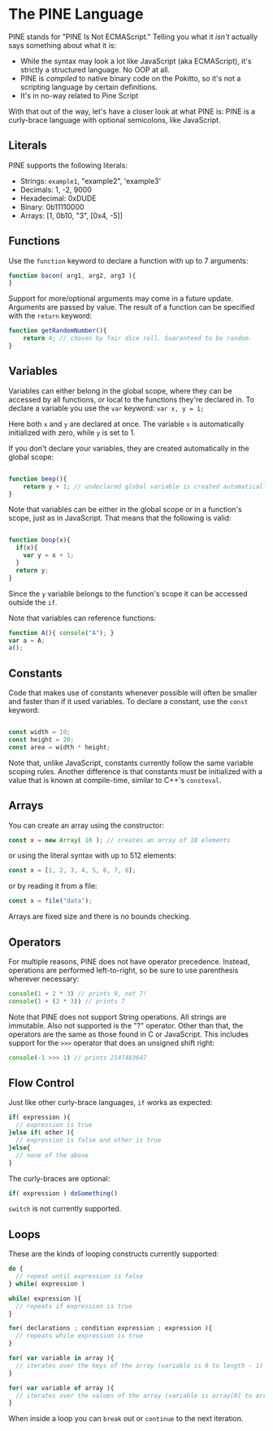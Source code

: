 # The PINE Language

PINE stands for "PINE Is Not ECMAScript." Telling you what it *isn't* actually says something about what it is:
- While the syntax may look a lot like JavaScript (aka ECMAScript), it's strictly a structured language. No OOP at all.
- PINE is *compiled* to native binary code on the Pokitto, so it's not a scripting language by certain definitions.
- It's in no-way related to Pine Script

With that out of the way, let's have a closer look at what PINE is:
PINE is a curly-brace language with optional semicolons, like JavaScript.


## Literals

PINE supports the following literals:
- Strings: `example1`, "example2", 'example3'
- Decimals: 1, -2, 9000
- Hexadecimal: 0xDUDE
- Binary: 0b11110000
- Arrays: [1, 0b10, "3", [0x4, -5]]


## Functions

Use the `function` keyword to declare a function with up to 7 arguments:

```js
function bacon( arg1, arg2, arg3 ){
}
```

Support for more/optional arguments may come in a future update. 
Arguments are passed by value. The result of a function can be specified with the `return` keyword:

```js
function getRandomNumber(){
    return 4; // chosen by fair dice roll. Guaranteed to be random.
}
```


## Variables

Variables can either belong in the global scope, where they can be accessed by all functions, or local to the functions they're declared in. To declare a variable you use the `var` keyword:
`var x, y = 1;`

Here both `x` and `y` are declared at once. The variable `x` is automatically initialized with zero, while `y` is set to 1. 

If you don't declare your variables, they are created automatically in the global scope:

```js

function beep(){
    return y + 1; // undeclared global variable is created automatically
}

```

Note that variables can be either in the global scope or in a function's scope, just as in JavaScript. That means that the following is valid:

```js

function boop(x){
  if(x){
    var y = x + 1;
  }
  return y;
}

```

Since the `y` variable belongs to the function's scope it can be accessed outside the `if`.

Note that variables can reference functions:

```js
function A(){ console("A"); }
var a = A;
a();
```


## Constants

Code that makes use of constants whenever possible will often be smaller and faster than if it used variables. To declare a constant, use the `const` keyword:

```js

const width = 10;
const height = 20;
const area = width * height;

```


Note that, unlike JavaScript, constants currently follow the same variable scoping rules. Another difference is that constants must be initialized with a value that is known at compile-time, similar to C++'s `consteval`.


## Arrays

You can create an array using the constructor:

```js
const x = new Array( 10 ); // creates an array of 10 elements
```

or using the literal syntax with up to 512 elements:

```js
const x = [1, 2, 3, 4, 5, 6, 7, 8];
```

or by reading it from a file:

```js
const x = file("data");
```

Arrays are fixed size and there is no bounds checking.


## Operators

For multiple reasons, PINE does not have operator precedence. Instead, operations are performed left-to-right, so be sure to use parenthesis wherever necessary:

```js
console(1 + 2 * 3) // prints 9, not 7!
console(1 + (2 * 3)) // prints 7
```

Note that PINE does not support String operations. All strings are immutable. Also not supported is the "?" operator. Other than that, the operators are the same as those found in C or JavaScript. This includes support for the `>>>` operator that does an unsigned shift right:

```js
console(-1 >>> 1) // prints 2147483647
```


## Flow Control

Just like other curly-brace languages, `if` works as expected:

```js
if( expression ){
  // expression is true
}else if( other ){
  // expression is false and other is true
}else{
  // none of the above
}
```

The curly-braces are optional:
```js
if( expression ) doSomething()
```

`switch` is not currently supported.


## Loops

These are the kinds of looping constructs currently supported:

```js
do {
  // repeat until expression is false
} while( expression )
```

```js
while( expression ){
  // repeats if expression is true
}
```

```js
for( declarations ; condition expression ; expression ){
  // repeats while expression is true
}
```

```js
for( var variable in array ){
  // iterates over the keys of the array (variable is 0 to length - 1)
}
```

```js
for( var variable of array ){
  // iterates over the values of the array (variable is array[0] to array[length - 1])
}
```

When inside a loop you can `break` out or `continue` to the next iteration.


